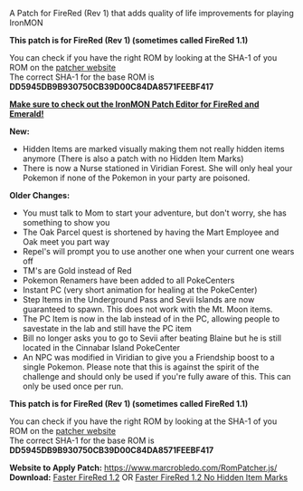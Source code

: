 A Patch for FireRed (Rev 1) that adds quality of life improvements for playing IronMON

**This patch is for FireRed (Rev 1) (sometimes called FireRed 1.1)**  

You can check if you have the right ROM by looking at the SHA-1 of you ROM on the [patcher website](https://www.marcrobledo.com/RomPatcher.js/)  
The correct SHA-1 for the base ROM is **DD5945DB9B930750CB39D00C84DA8571FEEBF417**

[**Make sure to check out the IronMON Patch Editor for FireRed and Emerald!**](https://github.com/DrMaple/IronMONPatchEditor/releases/tag/1.2)

**New:**
* Hidden Items are marked visually making them not really hidden items anymore (There is also a patch with no Hidden Item Marks)
* There is now a Nurse stationed in Viridian Forest. She will only heal your Pokemon if none of the Pokemon in your party are poisoned.

**Older Changes:**
* You must talk to Mom to start your adventure, but don't worry, she has something to show you
* The Oak Parcel quest is shortened by having the Mart Employee and Oak meet you part way
* Repel's will prompt you to use another one when your current one wears off
* TM's are Gold instead of Red
* Pokemon Renamers have been added to all PokeCenters
* Instant PC (very short animation for healing at the PokeCenter)
* Step Items in the Underground Pass and Sevii Islands are now guaranteed to spawn. This does not work with the Mt. Moon items.
* The PC Item is now in the lab instead of in the PC, allowing people to savestate in the lab and still have the PC item
* Bill no longer asks you to go to Sevii after beating Blaine but he is still located in the Cinnabar Island PokeCenter
* An NPC was modified in Viridian to give you a Friendship boost to a single Pokemon. Please note that this is against the spirit of the challenge and should only be used if you're fully aware of this. This can only be used once per run.

**This patch is for FireRed (Rev 1) (sometimes called FireRed 1.1)**  

You can check if you have the right ROM by looking at the SHA-1 of you ROM on the [patcher website](https://www.marcrobledo.com/RomPatcher.js/)  
The correct SHA-1 for the base ROM is **DD5945DB9B930750CB39D00C84DA8571FEEBF417**  

**Website to Apply Patch:** https://www.marcrobledo.com/RomPatcher.js/  
**Download:** [Faster FireRed 1.2](https://github.com/DrMaple/Faster-FireRed/releases/download/1.2/Faster.FireRed.1.2.ips) OR [Faster FireRed 1.2 No Hidden Item Marks](https://github.com/DrMaple/Faster-FireRed/releases/download/1.2/Faster.FireRed.1.2.No.Hidden.Item.Marks.ips)
